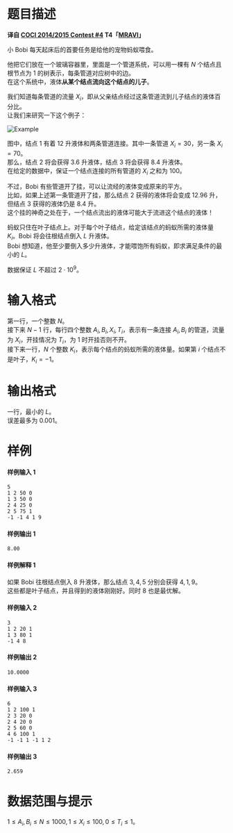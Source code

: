 
# 题目描述

**译自 [COCI 2014/2015 Contest #4](https://www.hsin.hr/coci/archive/2014_2015/) T4「[MRAVI](https://www.hsin.hr/coci/archive/2014_2015/contest4_tasks.pdf)」**

小 Bobi 每天起床后的首要任务是给他的宠物蚂蚁喂食。

他把它们放在一个玻璃容器里，里面是一个管道系统，可以用一棵有 $N$ 个结点且根节点为 $1$ 的树表示，每条管道对应树中的边。  
在这个系统中，液体**从某个结点流向这个结点的儿子**。

我们知道每条管道的流量 $X_i$，即从父亲结点经过这条管道流到儿子结点的液体百分比。  
让我们来研究一下这个例子：

![Example](/source/loj/3015/img/aHR0cHM6Ly9sb2otaW1nLnVweXVuLm1lbmNpLm1lbXNldDAuY24vMjAxOS8wMy8wMy81YzdiNDA2YmI1ODU3LnBuZw==.png)

图中，结点 $1$ 有着 $12$ 升液体和两条管道连接。其中一条管道 $X_i = 30$，另一条 $X_i = 70$。  
那么，结点 $2$ 将会获得 $3.6$ 升液体，结点 $3$ 将会获得 $8.4$ 升液体。  
在给定的数据中，保证一个结点连接的所有管道的 $X_i$ 之和为 $100$。

不过，Bobi 有些管道开了挂，可以让流经的液体变成原来的平方。  
比如，如果上述第一条管道开了挂，那么结点 $2$ 获得的液体将会变成 $12.96$ 升，但结点 $3$ 获得的液体仍是 $8.4$ 升。  
这个挂的神奇之处在于，一个结点流出的液体可能大于流进这个结点的液体！

蚂蚁只住在叶子结点上。对于每个叶子结点，给定该结点的蚂蚁所需的液体量 $K_i$。Bobi 将会往根结点倒入 $L$ 升液体。  
Bobi 想知道，他至少要倒入多少升液体，才能喂饱所有蚂蚁，即求满足条件的最小的 $L$。

数据保证 $L$ 不超过 $2 \cdot 10^9$。

# 输入格式

第一行，一个整数 $N$。  
接下来 $N-1$ 行，每行四个整数 $A_i,B_i,X_i,T_i$，表示有一条连接 $A_i,B_i$ 的管道，流量为 $X_i$，开挂情况为 $T_i$，为 $1$ 时开挂否则不开。  
接下来一行，$N$ 个整数 $K_i$，表示每个结点的蚂蚁所需的液体量。如果第 $i$ 个结点不是叶子，$K_i = -1$。

# 输出格式

一行，最小的 $L$。  
误差最多为 $0.001$。

# 样例

#### 样例输入 1
```plain
5
1 2 50 0
1 3 50 0
2 4 25 0
2 5 75 1
-1 -1 4 1 9
```

#### 样例输出 1
```plain
8.00
```

#### 样例解释 1
如果 Bobi 往根结点倒入 $8$ 升液体，那么结点 $3,4,5$ 分别会获得 $4,1,9$。  
这些都是叶子结点，并且得到的液体刚刚好。同时 $8$ 也是最优解。

#### 样例输入 2
```plain
3
1 2 20 1
1 3 80 1
-1 4 8
```

#### 样例输出 2
```plain
10.0000
```

#### 样例输入 3
```plain
6
1 2 100 1
2 3 20 0
2 4 20 0
2 5 60 0
4 6 100 1
-1 -1 1 -1 1 2
```

#### 样例输出 3
```plain
2.659
```

# 数据范围与提示

$1 \le A_i,B_i \le N \le 1000,1 \le X_i \le 100,0 \le T_i \le 1$。

